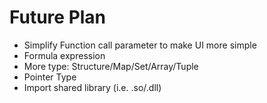 # Future Plan

* Simplify Function call parameter to make UI more simple
* Formula expression
* More type: Structure/Map/Set/Array/Tuple
* Pointer Type
* Import shared library (i.e. .so/.dll)
